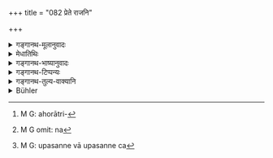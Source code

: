 +++
title = "082 प्रेते राजनि"

+++

<details><summary>गङ्गानथ-मूलानुवादः</summary>

On the death of the King in whose realm he lives, it lasts till the light; in the case of a non-learned teacher, for the whole day; as also in the case of the (ordinary) teacher.—(81).
</details>

<details><summary>मेधातिथिः</summary>

**राज**शब्दो ऽयम् अभिषेकादिगुणयोगिनि वर्णमात्रे लक्षणया वर्तते । यत आह **यस्य स्याद् विषये स्थितः** । जातिविशेषावच्छिन्नविषयेश्वरवचनत्वे लक्षणा, न च शब्दार्थः । **सज्योतिः** । सह ज्योतिषा वर्तते । दिवा प्रेते दिवैव, रात्रौ तु तन् नास्ति । एवं रात्रौ रात्रिर् एव नाहः । इदम् एव ज्ञापकम् अन्यत्र रात्रिग्रहणे ऽहर्ग्रहणे ऽप्य् अहोरात्रप्रतिपत्तेः[^१८४] । यथा "रात्रिभिर् मासतुल्याभिः" (म्ध् ५.६५), "त्र्यहम् एकाहम्" (म्ध् ५.५९) इति । "अह्ना चैकेन" (म्ध् ५.६३) इत्य् अत्र तु रात्रिग्रहणं पादपूरणार्थम् । रात्राव् अग्निर् **ज्योतिः** । एवं ह्य् अग्निहोत्रब्राह्मणे "अग्निना वै तेजसा तेजस्विन्य् आदित्येन तेजसा न[^१८५] भवति" (च्ड़्। ऐत्ब् २५.४) ।


[^१८५]:
     M G omit: na


[^१८४]:
     M G: ahorātri-

- **अश्रोत्रिये** अवेदाध्यायिनि, **अनूचाने** कृत्स्नम् अहः । रात्रौ न भवत्य् एव, उत्पन्ने ऽपि रात्रौ निमित्ते । 

- <u>कथं</u> पुनर् अश्रोत्रिये ऽनूचाने । एवं हि स्मर्यते "प्रवचने साङ्गे ऽधीतीति" ।

- <u>सत्यं</u> प्रवक्ताप्य् अनूचान उच्यते । तेनैवं कथंचिद् अङ्गादिग्रन्थार्थान्यः प्रवक्ति तस्मिन्न् अयम् अहर् विधिः । उपसंपन्ने च[^१८६] गुरौ पूज्यत्वेन मुख्ये, आचार्ये वा विध्यन्तरभावात् । 


[^१८६]:
     M G: upasanne vā upasanne ca

- <u>केचित् तु</u> **अश्रोत्रिये त्व्** इत्य् अत्र नञं संबध्नन्ति । इह नञः प्रश्लेषेण यो ऽन्येषाम् उपाध्यायस् तस्य च न कश्चित् तत्रेमं विधिम् आचक्षते ॥ ५.८१ ॥
</details>

<details><summary>गङ्गानथ-भाष्यानुवादः</summary>

The name ‘*rājan*’ is really applied indirectly to the man of a particular caste as endowed with the qualifications of *anointment* and the rest; that it is so is clear from the clause^(‘)*in whose realm he lives*.’ In fact when the word signifies the lord of a country belonging to a particular caste, it does so only by indirect indication, and not by direct denotation.

‘*Till the light*’—*i.e*., it continues along with the light. That is, if the death occurs during the day, the impurity lasts during the day only, and it does not go on into the night; similarly if the death occurs at night, it lasts during the night only, and does not extend to the day. The fact that the text has used this peculiar expression—‘*sajyotiḥ*’, ‘*till the light*’—in the present context (when
*only* day, and *only* night are meant),—is indicative of the fact that
whenever the term ‘day’ or ‘night’ is used, it means *both day and night*; *e.g*., in verses 5.66 and 5.59. in 5.64 also, where the term ‘night’ is used in addition to the term ‘day’, it is added only for the purpose of filling up the metre.

At night, the ‘light’ is that of fire, as we rend in the Brāhmaṇa-text bearing upon the *Agnihotra*—‘The night becomes resplendent with the light of fire, not with the light of the Sun.’

In the case of the ‘*non-learned*’—who does not study the Veda—‘*teacher*’—it lasts during the whole day; it does not extend to the night, even when the cause of impurity happens during the night.

“How can a ‘non-learned’ man be a ‘teacher’? In fact it is only one who has learnt the Veda along with its subsidiary sciences that is entitled to do the work of *teaching*.”

True; but a mere *expounder* is also called a ‘teacher.’ Hence what is meant is that ‘in the case of the person who has, somehow, learnt the subsidiary sciences (without learning the Veda) and expounds them, the impurity lasts during the day.’ That this must be the meaning is indicated by the fact that there is a distinct rule reference to the Teacher who is properly qualified, or to the Initiating Preceptor, who is the principal object of reverence.

Some people connect the negative prefix in ‘*non-learned*’ with the term ‘teacher’; and explain the rule laid down as referring to ‘the learned man who is the teacher of other persons, and bears no relation to the person concerned’.—(81).
</details>

<details><summary>गङ्गानथ-टिप्पन्यः</summary>

(Verse 82 of others.)

‘*Anūcāne tathā gurau*’—‘A *guru* who expounds the Veda along with the subsidiary sciences’ (Govindarājā, Kullūka and Rāghavānanda);—‘the *guru and* the person capable of expounding the Veda’ (Nārāyaṇa);—Medhātithi construes ‘*anūcāne*’ with ‘*aśrotriye*’, and explains it to mean ‘one who, though not learned in the Veda, is yet conversant with the subsidiary sciences’;—Nandana (and also ‘others’ in Medhātithi) read ‘*agurau*’, and explains ‘*anūcāne agurau*’ ‘one who is learned in the Vedas and its subsidiaries, but is not one’s *guru*’.

This verse is quoted in *Aparārka* (p. 215), which explains ‘*Sajyotiḥ*’ as that *impurity* which lasts ‘as long as the light’, of the sun, or of the stars;—in *Mitākṣarā*, which also explains the meaning to be that the impurity lasts as long as the light; *i*. *e*., if death has occurred during the day, then it lasts till sunset, while if it has occurred during the night, then as long as the stars are visible;—in
*Parāśaramādhava* (Ācāra, p. 613), which offers the same explanation,
and in the same words, as Mitākṣarā;—in *Madanapārijāta* (p. 435), which explains the term ‘*Sajyotiḥ*’ as ‘lasting as long as the light’, and adds—‘during the day, it lasts till sunset, and during the night, till sunrise’;—and in *Hāralatā* (p. 76), which adds the following explanation:—That Kṣatriya king in whose territories one lives, if such a king, who is not a Vedic Scholar, dies, then the impurity is ‘*Sajyotiṣ*’, *i*.*e*., if the death occurs during the day, it lasts as long as the sun is visible, and if it occurs during the night, then as long as the stars are visible,—if the said king is an expounder of the Veda, the impurity lasts the whole day and night,—‘anūcāna’ is one who has studied the Veda and is capable of expounding it,—similarly if the ‘*guru*’ dies, the impurity lasts the whole day and night, ‘*guru*’ is one who has taught a little of the subsidiary sciences.
</details>

<details><summary>गङ्गानथ-तुल्य-वाक्यानि</summary>

*Viṣṇu* (22-45, 46).—‘The impurity lasts for one day, when the king of
that country in which one lives has died; likewise if a man not his
*Sapiṇḍa* has died at his house.’

*Yājñavalkya* (3.25).—‘Purity is attained on the same day, in the case
of the death of the king in whose realm one lives.’
</details>

<details><summary>Bühler</summary>

082	If the king in whose realm he resides is dead, (he shall be impure) as long as the light (of the sun or stars shines), but for (an intimate friend) who is not a Srotriya (the impurity lasts) for a whole day, likewise for a Guru who knows the Veda and the Angas.
</details>

